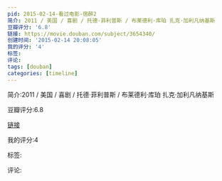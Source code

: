 ```yaml
---
pid: 2015-02-14-看过电影-宿醉2
简介: 2011 / 美国 / 喜剧 / 托德·菲利普斯 / 布莱德利·库珀 扎克·加利凡纳基斯
豆瓣评分: '6.8'
链接: https://movie.douban.com/subject/3654340/
创建时间: '2015-02-14 20:08:05'
我的评分: '4'
标签:
评论:
tags: [douban]
categories: [timeline]
---
```

简介:2011 / 美国 / 喜剧 / 托德·菲利普斯 / 布莱德利·库珀 扎克·加利凡纳基斯

豆瓣评分:6.8

[链接](https://movie.douban.com/subject/3654340/)

我的评分:4

标签:

评论:


